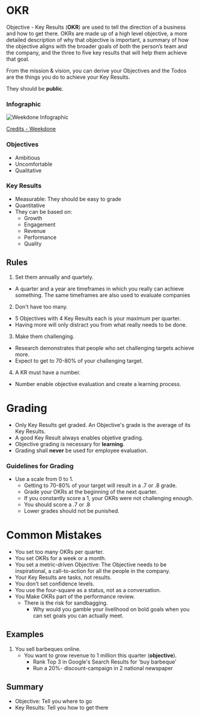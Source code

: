 # OKR

Objective - Key Results (**OKR**) are used to tell the direction of a business and how to get there.
OKRs are made up of a high level objective, a more detailed description of why that objective is important, a summary of how the objective aligns with the broader goals of both the person’s team and the company, and the three to five key results that will help them achieve that goal.

From the mission & vision, you can derive your Objectives and the Todos are the things you do to achieve your Key Results.

They should be **public**.

### Infographic

![Weekdone Infographic](https://blog.weekdone.com/wp-content/uploads/2014/07/OKR-infographic.png)

[Credits - Weekdone](https://blog.weekdone.com/introduction-okr-objectives-key-results/?utm_source=resources.weekdone.com&utm_campaign=resources)

### Objectives

- Ambitious
- Uncomfortable
- Qualitative

### Key Results

- Measurable: They should be easy to grade
- Quantitative
- They can be based on:
  - Growth
  - Engagement
  - Revenue
  - Performance
  - Quality

## Rules

1. Set them annually and quartely.

- A quarter and a year are timeframes in which you really can achieve something. The same timeframes are also used to evaluate companies

2. Don't have too many.

- 5 Objectives with 4 Key Results each is your maximum per quarter.
- Having more will only distract you from what really needs to be done.

3. Make them challenging.

- Research demonstrates that people who set challenging targets achieve more.
- Expect to get to 70-80% of your challenging target.

4. A KR must have a number.

- Number enable objective evaluation and create a learning process.

# Grading

- Only Key Results get graded. An Objective's grade is the average of its Key Results.
- A good Key Result always enables objetive grading.
- Objective grading is necessary for **learning**.
- Grading shall **never** be used for employee evaluation.

### Guidelines for Grading

- Use a scale from 0 to 1.
  - Getting to 70-80% of your target will result in a .7 or .8 grade.
  - Grade your OKRs at the beginning of the next quarter.
  - If you constantly score a 1, your OKRs were not challenging enough.
  - You should score a .7 or .8
  - Lower grades should not be punished.

# Common Mistakes

- You set too many OKRs per quarter.
- You set OKRs for a week or a month.
- You set a metric-driven Objective: The Objective needs to be inspirational, a call-to-action for all the people in the company.
- Your Key Results are tasks, not results.
- You don’t set confidence levels.
- You use the four-square as a status, not as a conversation.
- You Make OKRs part of the performance review.
  - There is the risk for sandbagging.
    - Why would you gamble your livelihood on bold goals when you can set goals you can actually meet.

## Examples

1. You sell barbeques online.
   - You want to grow revenue to 1 million this quarter (**objective**).
     - Rank Top 3 in Google's Search Results for 'buy barbeque'
     - Run a 20%- discount-campaign in 2 national newspaper

## Summary

- Objective: Tell you where to go
- Key Results: Tell you how to get there
